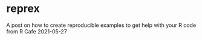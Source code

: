 # reprex
A post on how to create reproducible examples to get help with your R code from R Cafe 2021-05-27
